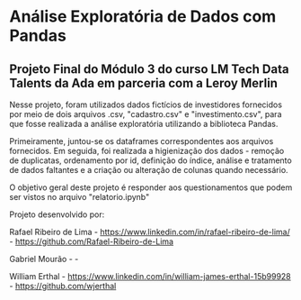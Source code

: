 # Análise Exploratória de Dados com Pandas

## Projeto Final do Módulo 3 do curso LM Tech Data Talents da Ada em parceria com a Leroy Merlin

Nesse projeto, foram utilizados dados fictícios de investidores fornecidos por meio de dois arquivos .csv, "cadastro.csv" e "investimento.csv", para que fosse realizada a análise exploratória utilizando a biblioteca Pandas.

Primeiramente, juntou-se os dataframes correspondentes aos arquivos fornecidos. Em seguida, foi realizada a higienização dos dados - remoção de duplicatas, ordenamento por id, definição do índice, análise e tratamento de dados faltantes e a criação ou alteração de colunas quando necessário.

O objetivo geral deste projeto é responder aos questionamentos que podem ser vistos no arquivo "relatorio.ipynb"

Projeto desenvolvido por:

Rafael Ribeiro de Lima - https://www.linkedin.com/in/rafael-ribeiro-de-lima/ - https://github.com/Rafael-Ribeiro-de-Lima

Gabriel Mourão - -

William Erthal - https://www.linkedin.com/in/william-james-erthal-15b99928 - https://github.com/wjerthal

